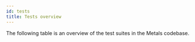 ```yaml
---
id: tests
title: Tests overview
---
```


The following table is an overview of the test suites in the Metals codebase.

```scala mdoc:munit

```
